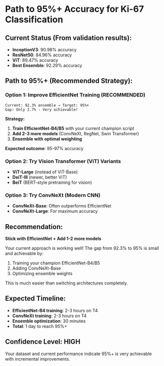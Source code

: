 # Path to 95%+ Accuracy for Ki-67 Classification

## Current Status (From validation results):
- **InceptionV3**: 90.98% accuracy
- **ResNet50**: 84.96% accuracy  
- **ViT**: 89.47% accuracy
- **Best Ensemble**: 92.29% accuracy

## Path to 95%+ (Recommended Strategy):

### Option 1: Improve EfficientNet Training (RECOMMENDED)
```
Current: 92.3% ensemble → Target: 95%+ 
Gap: Only 2.7% - Very achievable!
```

**Strategy:**
1. **Train EfficientNet-B4/B5** with your current champion script
2. **Add 2-3 more models** (ConvNeXt, RegNet, Swin Transformer)  
3. **Ensemble with optimal weighting**

**Expected outcome**: 95-97% accuracy

### Option 2: Try Vision Transformer (ViT) Variants
- **ViT-Large** (instead of ViT-Base)
- **DeiT-III** (newer, better ViT)
- **BeiT** (BERT-style pretraining for vision)

### Option 3: Try ConvNeXt (Modern CNN)
- **ConvNeXt-Base**: Often outperforms EfficientNet
- **ConvNeXt-Large**: For maximum accuracy

## Recommendation:

**Stick with EfficientNet + Add 1-2 more models**

Your current approach is working well! The gap from 92.3% to 95% is small and achievable by:

1. Training your champion EfficientNet-B4/B5
2. Adding ConvNeXt-Base 
3. Optimizing ensemble weights

This is much easier than switching architectures completely.

## Expected Timeline:
- **EfficientNet-B4 training**: 2-3 hours on T4
- **ConvNeXt training**: 2-3 hours on T4  
- **Ensemble optimization**: 30 minutes
- **Total**: 1 day to reach 95%+

## Confidence Level: **HIGH** 
Your dataset and current performance indicate 95%+ is very achievable with incremental improvements.
